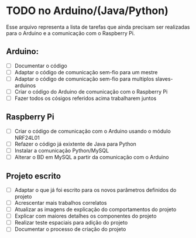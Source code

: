 # TODO no Arduino/(Java/Python)
Esse arquivo representa a lista de tarefas que ainda precisam ser realizadas para o Arduino e a comunicação com o Raspberry Pi.

## Arduino:
* [ ] Documentar o código
* [ ] Adaptar o código de comunicação sem-fio para um mestre
* [ ] Adaptar o código de comunicação sem-fio para multiplos slaves-arduinos
* [ ] Criar o código do Arduino de comunicação com o Raspberry Pi
* [ ] Fazer todos os cósigos referidos acima trabalharem juntos

## Raspberry Pi
* [ ] Criar o código de comunicação com o Arduino usando o módulo NRF24L01
* [ ] Refazer o código já exixtente de Java para Python
* [ ] Instalar a comunicação Python/MySQL
* [ ] Alterar o BD em MySQL a partir da comunicação com o Arduino

## Projeto escrito
* [ ] Adaptar o que já foi escrito para os novos parâmetros definidos do projeto
* [ ] Acrescentar mais trabalhos correlatos 
* [ ] Atualizar as imagens de explicação do comportamentos do projeto
* [ ] Explicar com maiores detalhes os componentes do projeto
* [ ] Realizar teste espaciais para adição do projeto
* [ ] Documentar o processo de criação do projeto
